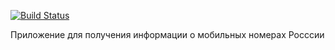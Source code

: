[![Build Status](https://travis-ci.org/ViktorShiyan/findreact.svg?branch=master)](https://travis-ci.org/ViktorShiyan/findreact)

Приложение для получения информации о мобильных номерах Росссии 